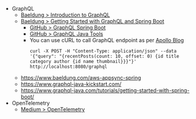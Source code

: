 * GraphQL
  * [Baeldung > Introduction to GraphQL](https://www.baeldung.com/graphql)
  * [Baeldung > Getting Started with GraphQL and Spring Boot](https://www.baeldung.com/spring-graphql)
    * [GitHub > GraphQL Spring Boot](https://github.com/graphql-java-kickstart/graphql-spring-boot)
    * [GitHub > GraphQL Java Tools](https://github.com/graphql-java-kickstart/graphql-java-tools)
    * You can use cURL to call GraphQL endpoint as per [Apollo Blog](https://www.apollographql.com/blog/4-simple-ways-to-call-a-graphql-api-a6807bcdb355/)
      ```
      curl -X POST -H "Content-Type: application/json" --data '{"query": "{recentPosts(count: 10, offset: 0) {id title category author {id name thumbnail}}}"}' http://localhost:8080/graphql
      ```
  * https://www.baeldung.com/aws-appsync-spring
  * https://www.graphql-java-kickstart.com/
  * https://www.graphql-java.com/tutorials/getting-started-with-spring-boot/
* OpenTelemetry
  * [Medium > OpenTelemetry](https://medium.com/wwblog/auto-instrumentation-with-opentelemetry-3b096fdd068f)
